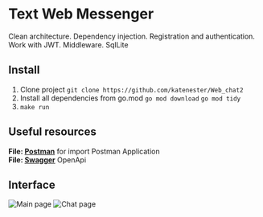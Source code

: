 # Text Web Messenger

Clean architecture. Dependency injection. Registration and authentication. Work with JWT. Middleware. SqlLite

## Install
1. Clone project `git clone https://github.com/katenester/Web_chat2`
2. Install all dependencies from go.mod `go mod download` `go mod tidy`
3. `make run`

## Useful resources
**File: [Postman](https://github.com/katenester/Web_chat2/backend/postman/Web_chats.postman_collection.json)** for import Postman Application  
**File: [Swagger](https://github.com/katenester/Web_chat2/swagger.yaml)** OpenApi

## Interface
<a name="Main page"></a>
![Main page](https://github.com/katenester/Web_chat2/docs/Main.jpg)
<a name="Chat page"></a>
![Chat page](https://github.com/katenester/Web_chat2/docs/Message.jpg)